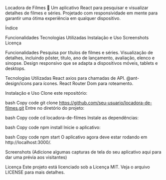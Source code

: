 Locadora de Filmes 🍿
Um aplicativo React para pesquisar e visualizar detalhes de filmes e séries. Projetado com responsividade em mente para garantir uma ótima experiência em qualquer dispositivo.

Índice

Funcionalidades
Tecnologias Utilizadas
Instalação e Uso
Screenshots
Licença

Funcionalidades
Pesquisa por títulos de filmes e séries.
Visualização de detalhes, incluindo pôster, título, ano de lançamento, avaliação, elenco e sinopse.
Design responsivo que se adapta a dispositivos móveis, tablets e desktops.

Tecnologias Utilizadas
React
axios para chamadas de API.
@ant-design/icons para ícones.
React Router Dom para roteamento.

Instalação e Uso
Clone este repositório:

bash
Copy code
git clone https://github.com/seu-usuario/locadora-de-filmes.git
Entre no diretório do projeto:

bash
Copy code
cd locadora-de-filmes
Instale as dependências:

bash
Copy code
npm install
Inicie o aplicativo:

bash
Copy code
npm start
O aplicativo agora deve estar rodando em http://localhost:3000/.

Screenshots
(Adicione algumas capturas de tela do seu aplicativo aqui para dar uma prévia aos visitantes)

Licença
Este projeto está licenciado sob a Licença MIT. Veja o arquivo LICENSE para mais detalhes.